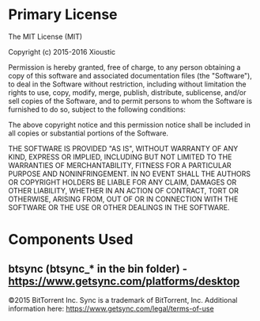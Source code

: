 Primary License
===============
The MIT License (MIT)

Copyright (c) 2015-2016 Xioustic

Permission is hereby granted, free of charge, to any person obtaining a copy
of this software and associated documentation files (the "Software"), to deal
in the Software without restriction, including without limitation the rights
to use, copy, modify, merge, publish, distribute, sublicense, and/or sell
copies of the Software, and to permit persons to whom the Software is
furnished to do so, subject to the following conditions:

The above copyright notice and this permission notice shall be included in all
copies or substantial portions of the Software.

THE SOFTWARE IS PROVIDED "AS IS", WITHOUT WARRANTY OF ANY KIND, EXPRESS OR
IMPLIED, INCLUDING BUT NOT LIMITED TO THE WARRANTIES OF MERCHANTABILITY,
FITNESS FOR A PARTICULAR PURPOSE AND NONINFRINGEMENT. IN NO EVENT SHALL THE
AUTHORS OR COPYRIGHT HOLDERS BE LIABLE FOR ANY CLAIM, DAMAGES OR OTHER
LIABILITY, WHETHER IN AN ACTION OF CONTRACT, TORT OR OTHERWISE, ARISING FROM,
OUT OF OR IN CONNECTION WITH THE SOFTWARE OR THE USE OR OTHER DEALINGS IN THE
SOFTWARE.

Components Used
===============
btsync (btsync_* in the bin folder) - https://www.getsync.com/platforms/desktop
-------------------------------------------------------------------------------
©2015 BitTorrent Inc. Sync is a trademark of BitTorrent, Inc.
Additional information here: https://www.getsync.com/legal/terms-of-use
